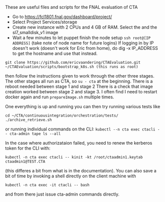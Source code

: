 These are useful files and scripts for the FNAL evaluation of CTA


- Go to https://fcl1801.fnal.gov/dashboard/project/ 
- Select Project Services/storage
- Create new instance with 2 CPUs and 4 GB of RAM. Select the  and the sl7_smalldisk_v1 image
- Wait a few minutes to let puppet finish the node setup
`ssh root@[IP ADDRESS]` (take note of node name for future logins)
If logging in by IP doesn't work (doesn't work for Eric from home), do dig -x IP_ADDRESS to get the hostname and use that instead.

```commandline
git clone https://github.com/ericvaandering/CTAEvaluation.git
~/CTAEvaluation/scripts/bootstrap_k8s.sh (this runs as root)
```

then follow the instructions given to work through the other three stages. 
The other stages all run as CTA, so `su - cta` at the beginning. There is a reboot needed between stage 1 and stage 2 
There is a check that image creation worked between stage 2 and stage 3. I often find I need to restart docker again and run `prepareImage.sh` multiple times.

One everything is up and running you can then try running various tests like

```commandline
cd ~/CTA/continuousintegration/orchestration/tests/
./archive_retrieve.sh
```

or running individual commands on the CLI: `kubectl --n cta exec ctacli -- cta-admin tape ls --all`

In the case where authorizataion failed, you need to renew the kerberos token for the CLI with:
```commandline
kubectl -n cta exec ctacli -- kinit -kt /root/ctaadmin1.keytab ctaadmin1@TEST.CTA
```
(this differes a bit from what is in the documentation). 
You can also save a bit of time by invoking a shell directly on the client machine with 
```commandline
kubectl -n cta exec -it ctacli -- bash
```
and from there just issue cta-admin commands directly.